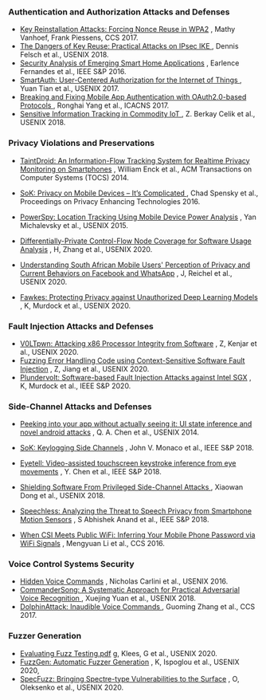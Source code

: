 ### Authentication and Authorization Attacks and Defenses

- [Key Reinstallation Attacks: Forcing Nonce Reuse in WPA2]() , Mathy Vanhoef, Frank Piessens, CCS 2017. 
- [The Dangers of Key Reuse: Practical Attacks on IPsec IKE ](), Dennis Felsch et al., USENIX 2018. 
- [Security Analysis of Emerging Smart Home Applications]() , Earlence Fernandes et al., IEEE S&P 2016. 
- [SmartAuth: User-Centered Authorization for the Internet of Things ](), Yuan Tian et al., USENIX 2017. 
- [Breaking and Fixing Mobile App Authentication with OAuth2.0-based Protocols ](), Ronghai Yang et al., ICACNS 2017.
- [Sensitive Information Tracking in Commodity IoT ](), Z. Berkay Celik et al., USENIX 2018. 



### Privacy Violations and Preservations

- [TaintDroid: An Information-Flow Tracking System for Realtime Privacy Monitoring on Smartphones]() , William Enck et al., ACM Transactions on Computer Systems (TOCS) 2014. 
- [SoK: Privacy on Mobile Devices – It’s Complicated ](), Chad Spensky et al., Proceedings on Privacy Enhancing Technologies 2016. 
- [PowerSpy: Location Tracking Using Mobile Device Power Analysis]() , Yan Michalevsky et al., USENIX 2015. 

- [Differentially-Private Control-Flow Node Coverage for Software Usage Analysis]() , H, Zhang et al., USENIX 2020. 
- [Understanding South African Mobile Users' Perception of Privacy and Current Behaviors on Facebook and WhatsApp]() , J, Reichel et al., USENIX 2020. 
- [Fawkes: Protecting Privacy against Unauthorized Deep Learning Models]() , K, Murdock et al., USENIX 2020. 



### Fault Injection Attacks and Defenses

- [V0LTpwn: Attacking x86 Processor Integrity from Software]() , Z, Kenjar et al., USENIX 2020. 
- [Fuzzing Error Handling Code using Context-Sensitive Software Fault Injection]() , Z, Jiang et al., USENIX 2020. 
- [Plundervolt: Software-based Fault Injection Attacks against Intel SGX]() , K, Murdock et al., IEEE S&P 2020. 



### Side-Channel Attacks and Defenses

- [Peeking into your app without actually seeing it: UI state inference and novel android attacks]() , Q. A. Chen et al., USENIX 2014. 
- [SoK: Keylogging Side Channels]() , John V. Monaco et al., IEEE S&P 2018. 
- [Eyetell: Video-assisted touchscreen keystroke inference from eye movements]() , Y. Chen et al., IEEE S&P 2018. 

- [Shielding Software From Privileged Side-Channel Attacks ](), Xiaowan Dong et al., USENIX 2018. 
- [Speechless: Analyzing the Threat to Speech Privacy from Smartphone Motion Sensors]() , S Abhishek Anand et al., IEEE S&P 2018.
- [When CSI Meets Public WiFi: Inferring Your Mobile Phone Password via WiFi Signals]() , Mengyuan Li et al., CCS 2016. 



### Voice Control Systems Security

- [Hidden Voice Commands]() , Nicholas Carlini et al., USENIX 2016. 
- [CommanderSong: A Systematic Approach for Practical Adversarial Voice Recognition ](), Xuejing Yuan et al., USENIX 2018. 
- [DolphinAttack: Inaudible Voice Commands ](), Guoming Zhang et al., CCS 2017. 



### Fuzzer Generation

- [Evaluating Fuzz Testing.pdf]()  g, Klees, G et al., USENIX 2020. 
- [FuzzGen: Automatic Fuzzer Generation]() , K, Ispoglou et al., USENIX 2020, 
- [SpecFuzz: Bringing Spectre-type Vulnerabilities to the Surface]() , O, Oleksenko et al., USENIX 2020. 

 